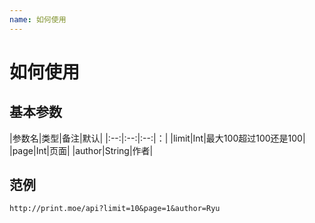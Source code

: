 ```yaml
---
name: 如何使用
---
```


# 如何使用
  
## 基本参数

|参数名|类型|备注|默认|
|:--:|:--:|:--:|：|
|limit|Int|最大100超过100还是100|
|page|Int|页面|
|author|String|作者|

## 范例

```
http://print.moe/api?limit=10&page=1&author=Ryu
```


